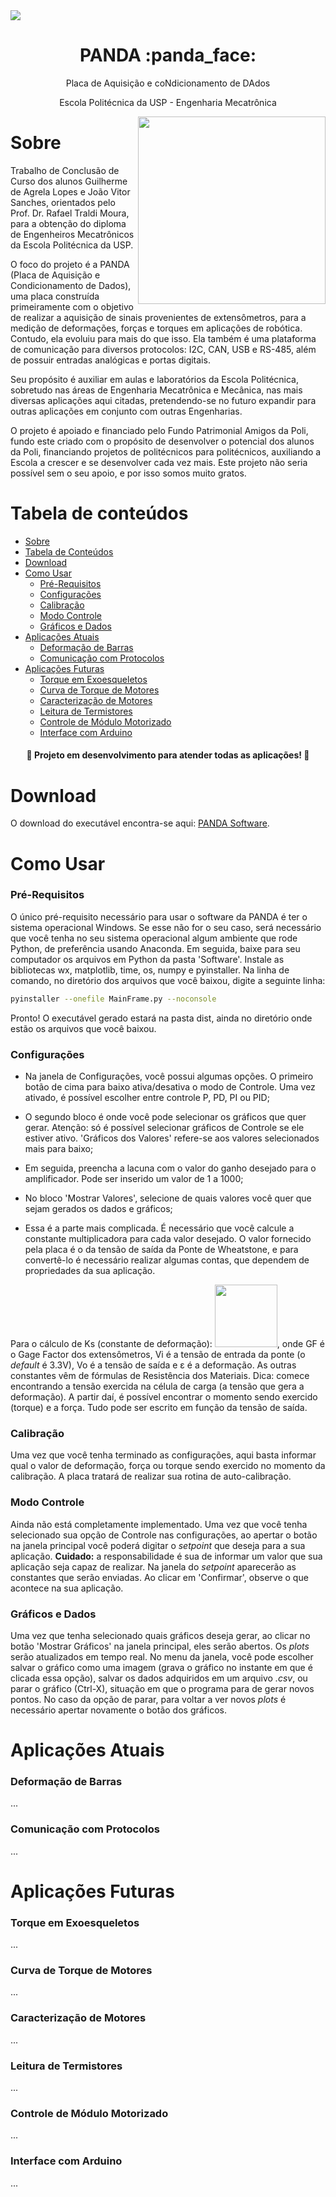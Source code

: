<img src="https://img.shields.io/static/v1?label=PANDA&message=v1.0&color=ceccd6&style=for-the-badge&logo=python"/> 

<h1 align="center">PANDA :panda_face: </h1>
<p align="center">Placa de Aquisição e coNdicionamento de DAdos</p>
<p align="center">Escola Politécnica da USP - Engenharia Mecatrônica</p>
<img src="https://www.amigosdapoli.com.br/static/logo-de0ca5685bde306c6345b2805c4685c5.png" width="300" align="right">


Sobre
=================
Trabalho de Conclusão de Curso dos alunos Guilherme de Agrela Lopes e João Vitor Sanches, orientados pelo Prof. Dr. Rafael Traldi Moura, para a obtenção do diploma de Engenheiros Mecatrônicos da Escola Politécnica da USP.

O foco do projeto é a PANDA (Placa de Aquisição e Condicionamento de Dados), uma placa construída primeiramente com o objetivo de realizar a aquisição de sinais provenientes de extensômetros, para a medição de deformações, forças e torques em aplicações de robótica. Contudo, ela evoluiu para mais do que isso. Ela também é uma plataforma de comunicação para diversos protocolos: I2C, CAN, USB e RS-485, além de possuir entradas analógicas e portas digitais.

Seu propósito é auxiliar em aulas e laboratórios da Escola Politécnica, sobretudo nas áreas de Engenharia Mecatrônica e Mecânica, nas mais diversas aplicações aqui citadas, pretendendo-se no futuro expandir para outras aplicações em conjunto com outras Engenharias.

O projeto é apoiado e financiado pelo Fundo Patrimonial Amigos da Poli, fundo este criado com o propósito de desenvolver o potencial dos alunos da Poli, financiando projetos de politécnicos para politécnicos, auxiliando a Escola a crescer e se desenvolver cada vez mais. Este projeto não seria possível sem o seu apoio, e por isso somos muito gratos.




Tabela de conteúdos
=================
<!--ts-->
   * [Sobre](#sobre)
   * [Tabela de Conteúdos](#tabela-de-conteúdos)
   * [Download](#download)
   * [Como Usar](#como-usar)
      * [Pré-Requisitos](#pré-requisitos)
      * [Configurações](#configurações)
      * [Calibração](#calibração)
      * [Modo Controle](#modo-controle)
      * [Gráficos e Dados](#gráficos-e-dados)
   * [Aplicações Atuais](#aplicações-atuais)
      * [Deformação de Barras](#deformação-de-barras)
      * [Comunicação com Protocolos](#comunicação-com-protocolos)
   * [Aplicações Futuras](#aplicações-futuras)
      * [Torque em Exoesqueletos](#torque-em-exoesqueletos)
      * [Curva de Torque de Motores](#curva-de-torque-de-motores)
      * [Caracterização de Motores](#caracterização-de-motores)
      * [Leitura de Termistores](#leitura-de-termistores)
      * [Controle de Módulo Motorizado](#controle-de-módulo-motorizado)
      * [Interface com Arduino](#interface-com-arduino)
<!--te-->



<h4 align="center"> 
	🚧  Projeto em desenvolvimento para atender todas as aplicações! 🚧
</h4>



Download
=================

O download do executável encontra-se aqui: [PANDA Software](https://mega.nz/file/uoYHTCrZ#ABBqe71Tc6OB-UX57K_Z6Jc-_zFcgVjPxbuWSQznxSI).



Como Usar
=================

### Pré-Requisitos

O único pré-requisito necessário para usar o software da PANDA é ter o sistema operacional Windows. Se esse não for o seu caso, será necessário que você tenha no seu sistema operacional algum ambiente que rode Python, de preferência usando Anaconda. Em seguida, baixe para seu computador os arquivos em Python da pasta 'Software'. Instale as bibliotecas wx, matplotlib, time, os, numpy e pyinstaller. Na linha de comando, no diretório dos arquivos que você baixou, digite a seguinte linha:
```bash
pyinstaller --onefile MainFrame.py --noconsole
```
Pronto! O executável gerado estará na pasta dist, ainda no diretório onde estão os arquivos que você baixou.

### Configurações

* Na janela de Configurações, você possui algumas opções. O primeiro botão de cima para baixo ativa/desativa o modo de Controle. Uma vez ativado, é possível escolher entre controle P, PD, PI ou PID;

* O segundo bloco é onde você pode selecionar os gráficos que quer gerar. Atenção: só é possível selecionar gráficos de Controle se ele estiver ativo. 'Gráficos dos Valores' refere-se aos valores selecionados mais para baixo;

* Em seguida, preencha a lacuna com o valor do ganho desejado para o amplificador. Pode ser inserido um valor de 1 a 1000; 

* No bloco 'Mostrar Valores', selecione de quais valores você quer que sejam gerados os dados e gráficos;

* Essa é a parte mais complicada. É necessário que você calcule a constante multiplicadora para cada valor desejado. O valor fornecido pela placa é o da tensão de saída da Ponte de Wheatstone, e para convertê-lo é necessário realizar algumas contas, que dependem de propriedades da sua aplicação.

Para o cálculo de Ks (constante de deformação): <img src="http://www.sciweavers.org/upload/Tex2Img_1605911981/render.png" width="100">, onde GF é o Gage Factor dos extensômetros, Vi é a tensão de entrada da ponte (o _default_ é 3.3V), Vo é a tensão de saída e ε é a deformação. As outras constantes vêm de fórmulas de Resistência dos Materiais. Dica: comece encontrando a tensão exercida na célula de carga (a tensão que gera a deformação). A partir daí, é possível encontrar o momento sendo exercido (torque) e a força. Tudo pode ser escrito em função da tensão de saída.

### Calibração

Uma vez que você tenha terminado as configurações, aqui basta informar qual o valor de deformação, força ou torque sendo exercido no momento da calibração. A placa tratará de realizar sua rotina de auto-calibração.

### Modo Controle

Ainda não está completamente implementado. Uma vez que você tenha selecionado sua opção de Controle nas configurações, ao apertar o botão na janela principal você poderá digitar o _setpoint_ que deseja para a sua aplicação. **Cuidado:** a responsabilidade é sua de informar um valor que sua aplicação seja capaz de realizar. Na janela do _setpoint_ aparecerão as constantes que serão enviadas. Ao clicar em 'Confirmar', observe o que acontece na sua aplicação.

### Gráficos e Dados

Uma vez que tenha selecionado quais gráficos deseja gerar, ao clicar no botão 'Mostrar Gráficos' na janela principal, eles serão abertos. Os _plots_ serão atualizados em tempo real. No menu da janela, você pode escolher salvar o gráfico como uma imagem (grava o gráfico no instante em que é clicada essa opção), salvar os dados adquiridos em um arquivo _.csv_, ou parar o gráfico (Ctrl-X), situação em que o programa para de gerar novos pontos. No caso da opção de parar, para voltar a ver novos _plots_ é necessário apertar novamente o botão dos gráficos. 

Aplicações Atuais
=================

### Deformação de Barras

...

### Comunicação com Protocolos

...

Aplicações Futuras
=================

### Torque em Exoesqueletos

...

### Curva de Torque de Motores

...

### Caracterização de Motores

...

### Leitura de Termistores

...

### Controle de Módulo Motorizado

...

### Interface com Arduino

...


      
      
